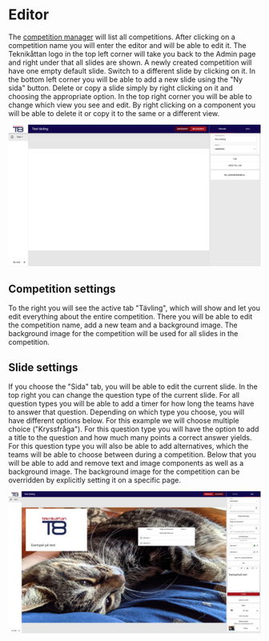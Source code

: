 # Editor

The [competition manager](./admin.md) will list all competitions.
After clicking on a competition name you will enter the editor and will be able to edit it.
The Teknikåttan logo in the top left corner will take you back to the Admin page and right under that all slides are shown.
A newly created competition will have one empty default slide.
Switch to a different slide by clicking on it.
In the bottom left corner you will be able to add a new slide using the "Ny sida" button.
Delete or copy a slide simply by right clicking on it and choosing the appropriate option.
In the top right corner you will be able to change which view you see and edit.
By right clicking on a component you will be able to delete it or copy it to the same or a different view.

![Editor with competition tab open](../_static/editor_competition.png)

## Competition settings

To the right you will see the active tab "Tävling", which will show and let you edit everything about the entire competition.
There you will be able to edit the competition name, add a new team and a background image.
The background image for the competition will be used for all slides in the competition.

## Slide settings

If you choose the "Sida" tab, you will be able to edit the current slide.
In the top right you can change the question type of the current slide.
For all question types you will be able to add a timer for how long the teams have to answer that question.
Depending on which type you choose, you will have different options below.
For this example we will choose multiple choice ("Kryssfråga").
For this question type you will have the option to add a title to the question and how much many points a correct answer yields.
For this question type you will also be able to add alternatives, which the teams will be able to choose between during a competition.
Below that you will be able to add and remove text and image components as well as a background image.
The background image for the competition can be overridden by explicitly setting it on a specific page.

![Editor with slide tab open](../_static/editor_slide.jpg)
